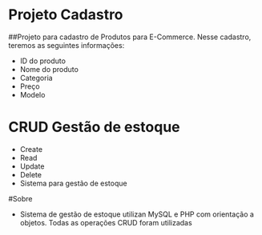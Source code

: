 # Projeto Cadastro

##Projeto para cadastro de Produtos para E-Commerce.
  Nesse cadastro, teremos as seguintes informações:

* ID do produto
* Nome do produto
* Categoria
* Preço
* Modelo


# CRUD Gestão de estoque

* Create
* Read
* Update
* Delete
* Sistema para gestão de estoque

#Sobre
* Sistema de gestão de estoque utilizan MySQL e PHP com orientação a objetos. Todas as operações CRUD foram utilizadas



